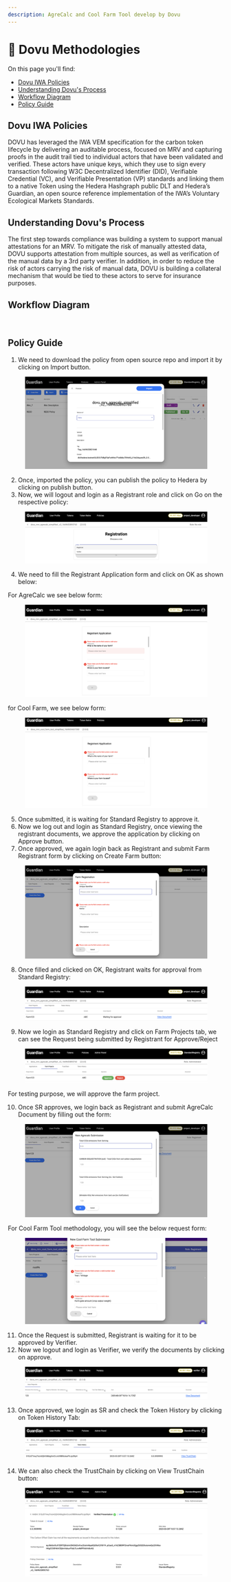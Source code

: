 ```yaml
---
description: AgreCalc and Cool Farm Tool develop by Dovu
---
```


# 🍃 Dovu Methodologies

On this page you'll find:​

* [Dovu IWA Policies​​](dovu-methodologies.md#dovu-iwa-policies)
* [Understanding Dovu's Process​​](dovu-methodologies.md#understanding-dovus-process)
* [Workflow Diagram​​](dovu-methodologies.md#workflow-diagram)
* [Policy Guide](dovu-methodologies.md#policy-guide)​

## Dovu IWA Policies

DOVU has leveraged the IWA VEM specification for the carbon token lifecycle by delivering an auditable process, focused on MRV and capturing proofs in the audit trail tied to individual actors that have been validated and verified. These actors have unique keys, which they use to sign every transaction following W3C Decentralized Identifier (DID), Verifiable Credential (VC), and Verifiable Presentation (VP) standards and linking them to a native Token using the Hedera Hashgraph public DLT and Hedera’s Guardian, an open source reference implementation of the IWA’s Voluntary Ecological Markets Standards.

## Understanding Dovu's Process

The first step towards compliance was building a system to support manual attestations for an MRV. To mitigate the risk of manually attested data, DOVU supports attestation from multiple sources, as well as verification of the manual data by a 3rd party verifier. In addition, in order to reduce the risk of actors carrying the risk of manual data, DOVU is building a collateral mechanism that would be tied to these actors to serve for insurance purposes.

## Workflow Diagram <a href="#workflow-diagram" id="workflow-diagram"></a>

<figure><img src="https://files.gitbook.com/v0/b/gitbook-x-prod.appspot.com/o/spaces%2FXVOaWpJKxLZf1Tee9eCO%2Fuploads%2FBnJopp09Y7quCIrvtrci%2Fimage.png?alt=media&#x26;token=49e28ced-5550-493a-9794-0aec5015eff4" alt=""><figcaption></figcaption></figure>

## Policy Guide <a href="#policy-guide" id="policy-guide"></a>

1. We need to download the policy from open source repo and import it by clicking on Import button.

<figure><img src="../../../.gitbook/assets/image (11) (1).png" alt=""><figcaption></figcaption></figure>

2. Once, imported the policy, you can publish the policy to Hedera by clicking on publish button.
3. Now, we will logout and login as a Registrant role and click on Go on the respective policy:

<figure><img src="../../../.gitbook/assets/image (3) (1) (2) (1).png" alt=""><figcaption></figcaption></figure>

4. We need to fill the Registrant Application form and click on OK as shown below:

For AgreCalc we see below form:

<figure><img src="../../../.gitbook/assets/image (7) (1) (1).png" alt=""><figcaption></figcaption></figure>

for Cool Farm, we see below form:

<figure><img src="../../../.gitbook/assets/image (2) (1) (3).png" alt=""><figcaption></figcaption></figure>

5. Once submitted, it is waiting for Standard Registry to approve it.
6. Now we log out and login as Standard Registry, once viewing the registrant documents, we approve the application by clicking on Approve button.
7. Once approved, we again login back as Registrant and submit Farm Registrant form by clicking on Create Farm button:

<figure><img src="../../../.gitbook/assets/image (5) (1) (1).png" alt=""><figcaption></figcaption></figure>

8. Once filled and clicked on OK, Registrant waits for approval from Standard Registry:

<figure><img src="../../../.gitbook/assets/image (4) (1) (1) (1) (1) (1).png" alt=""><figcaption></figcaption></figure>

9. Now we login as Standard Registry and click on Farm Projects tab, we can see the Request being submitted by Registrant for Approve/Reject

<figure><img src="../../../.gitbook/assets/image (30).png" alt=""><figcaption></figcaption></figure>

For testing purpose, we will approve the farm project.

10. Once SR approves, we login back as Registrant and submit AgreCalc Document by filling out the form:

<figure><img src="../../../.gitbook/assets/image (1) (1) (1) (1) (1) (1) (1).png" alt=""><figcaption></figcaption></figure>

For Cool Farm Tool methodology, you will see the below request form:

<figure><img src="../../../.gitbook/assets/image (9) (1) (1).png" alt=""><figcaption></figcaption></figure>

11. Once the Request is submitted, Registrant is waiting for it to be approved by Verifier.
12. Now we logout and login as Verifier, we verify the documents by clicking on approve.

<figure><img src="../../../.gitbook/assets/image (6) (1) (1) (1) (1).png" alt=""><figcaption></figcaption></figure>

13. Once approved, we login as SR and check the Token History by clicking on Token History Tab:

<figure><img src="../../../.gitbook/assets/image (8) (1) (2).png" alt=""><figcaption></figcaption></figure>

14. We can also check the TrustChain by clicking on View TrustChain button:

<figure><img src="../../../.gitbook/assets/image (10) (1) (1) (1).png" alt=""><figcaption></figcaption></figure>
